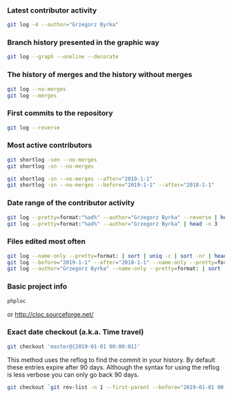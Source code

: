 ### Latest contributor activity
```sh
git log -4 --author="Grzegorz Byrka"
```

### Branch history presented in the graphic way
```sh
git log --graph --oneline --decorate
```

### The history of merges and the history without merges
```sh
git log --no-merges
git log --merges 
```

### First commits to the repository
```sh
git log --reverse
```

### Most active contributors
```sh
git shortlog -sen --no-merges 
git shortlog -sn --no-merges 

git shortlog -sn --no-merges --after="2019-1-1"
git shortlog -sn --no-merges --before="2019-1-1" --after="2018-1-1"
```
### Date range of the contributor activity
```sh
git log --pretty=format:"%ad%" --author="Grzegorz Byrka" --reverse | head -n 3
git log --pretty=format:"%ad%" --author="Grzegorz Byrka" | head -n 3
```

### Files edited most often
```sh
git log --name-only --pretty=format: | sort | uniq -c | sort -nr | head -n 20
git log --before="2019-1-1" --after="2018-1-1" --name-only --pretty=format: | sort | uniq -c | sort -nr | head -n 20
git log --author="Grzegorz Byrka" --name-only --pretty=format: | sort | uniq -c | sort -nr | head -n 20
```

### Basic project info
```sh
phploc
```
or http://cloc.sourceforge.net/

### Exact date checkout (a.k.a. Time travel)
```sh
git checkout 'master@{2019-01-01 00:00:01}'
```

This method uses the reflog to find the commit in your history. By default these entries expire after 90 days. Although the syntax for using the reflog is less verbose you can only go back 90 days.

```sh
git checkout `git rev-list -n 1 --first-parent --before="2019-01-01 00:01" master`
```
